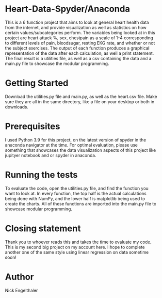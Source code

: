 # Heart-Data-Spyder/Anaconda
This is a 6 function project that aims to look at general heart health data from the internet, and provide visualization as well as statistics on how certain values/subcategories perform.  The variables being looked at in this project are heart attack %, sex, chestpain as a scale of 1-4 corresponding to different levels of pain, bloodsugar, resting EKG rate, and whether or not the subject exercises.  The output of each function produces a graphical representation of the data after each calculation, as well a print statement.  The final result is a utilities file, as well as a csv containing the data and a main.py file to showcase the modular programming.

# Getting Started
Download the utilities.py file and main.py, as well as the heart.csv file.  Make sure they are all in the same directory, like a file on your desktop or both in downloads.

# Prerequisites
I used Python 3.9 for this project, on the latest version of spyder in the anaconda navigator at the time.  For optimal evaluation, please use something that showcases the data visualization aspects of this project like jupityer notebook and or spyder in anaconda.

# Running the tests
To evaluate the code, open the utilities.py file, and find the function you want to look at.  In every function, the top half is the actual calculations being done with NumPy, and the lower half is matplotlib being used to create the charts.  All of these functions are imported into the main.py file to showcase modular programming.

# Closing statement
Thank you to whoever reads this and takes the time to evaluate my code.  This is my second big project on my account here.  I hope to complete another one of the same style using linear regression on data sometime soon!

# Author
Nick Engelthaler

